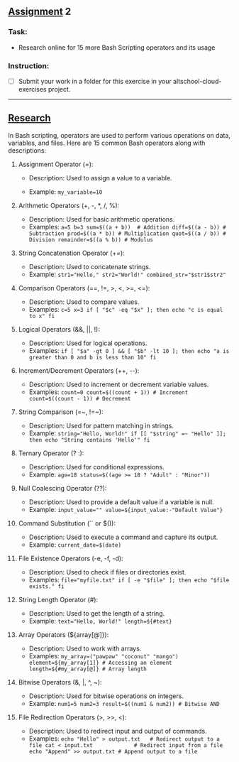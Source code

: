## [Assignment]() 2
### Task: 
* Research online for 15 more Bash Scripting operators and its usage
### Instruction:
- [ ] Submit your work in a folder for this exercise in your altschool-cloud-exercises project.
---

## [Research]() 

In Bash scripting, operators are used to perform various operations on data, variables, and files. Here are 15 common Bash operators along with descriptions:


1. Assignment Operator (=):
   - Description: Used to assign a value to a variable.

   - Example: `my_variable=10`

2. Arithmetic Operators (+, -, *, /, %):
   - Description: Used for basic arithmetic operations.
   - Examples:
     `a=5
     b=3
     sum=$((a + b))  # Addition
     diff=$((a - b)) # Subtraction
     prod=$((a * b)) # Multiplication
     quot=$((a / b)) # Division
     remainder=$((a % b)) # Modulus`


3. String Concatenation Operator (+=):
   - Description: Used to concatenate strings.
   - Example: 
     `str1="Hello,"
     str2="World!"
     combined_str="$str1$str2"`


4. Comparison Operators (==, !=, >, <, >=, <=):
   - Description: Used to compare values.
   - Examples:
     `c=5
     x=3
     if [ "$c" -eq "$x" ]; then
       echo "c is equal to x"
     fi`


5. Logical Operators (&&, ||, !):
   - Description: Used for logical operations.
   - Examples:
     `if [ "$a" -gt 0 ] && [ "$b" -lt 10 ]; then
       echo "a is greater than 0 and b is less than 10"
     fi`


6. Increment/Decrement Operators (++, --):
   - Description: Used to increment or decrement variable values.
   - Examples:
     `count=0
     count=$((count + 1)) # Increment
     count=$((count - 1)) # Decrement`


7. String Comparison (=~, !=~):
   - Description: Used for pattern matching in strings.
   - Example:
     `string="Hello, World!"
     if [[ "$string" =~ "Hello" ]]; then
       echo "String contains 'Hello'"
     fi`


8. Ternary Operator (? :):
   - Description: Used for conditional expressions.
   - Example:
     `age=18
     status=$((age >= 18 ? "Adult" : "Minor"))`


9. Null Coalescing Operator (??):
   - Description: Used to provide a default value if a variable is null.
   - Example:
     `input_value=""
     value=${input_value:-"Default Value"}`


10. Command Substitution (`` or $()):
    - Description: Used to execute a command and capture its output.
    - Example:
      `current_date=$(date)`


11. File Existence Operators (-e, -f, -d):
    - Description: Used to check if files or directories exist.
    - Examples:
      `file="myfile.txt"
      if [ -e "$file" ]; then
        echo "$file exists."
      fi`


12. String Length Operator (#):
    - Description: Used to get the length of a string.
    - Example:
      `text="Hello, World!"
      length=${#text}`


13. Array Operators (${array[@]}):
    - Description: Used to work with arrays.
    - Examples:
      `my_array=("pawpaw" "coconut" "mango")
      element=${my_array[1]} # Accessing an element
      length=${#my_array[@]} # Array length`


14. Bitwise Operators (&, |, ^, ~):
    - Description: Used for bitwise operations on integers.
    - Example:
      `num1=5
      num2=3
      result=$((num1 & num2)) # Bitwise AND`


15. File Redirection Operators (>, >>, <):
    - Description: Used to redirect input and output of commands.
    - Examples:
      `echo "Hello" > output.txt   # Redirect output to a file
      cat < input.txt             # Redirect input from a file
      echo "Append" >> output.txt # Append output to a file`
